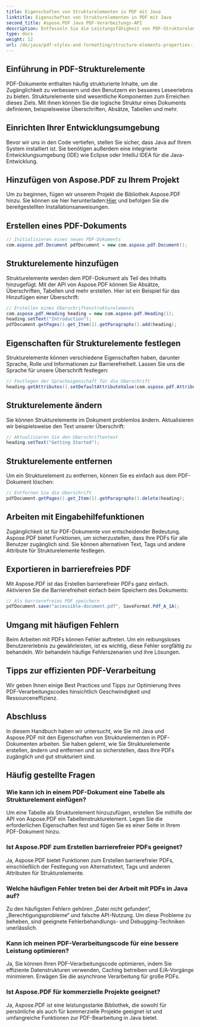 ```yaml
---
title: Eigenschaften von Strukturelementen in PDF mit Java
linktitle: Eigenschaften von Strukturelementen in PDF mit Java
second_title: Aspose.PDF Java PDF-Verarbeitungs-API
description: Entfesseln Sie die Leistungsfähigkeit von PDF-Strukturelementen in Java mit Aspose.PDF. Erfahren Sie, wie Sie PDFs für die Barrierefreiheit erstellen, ändern und optimieren.
type: docs
weight: 12
url: /de/java/pdf-styles-and-formatting/structure-elements-properties-in-pdf-using-java/
---
```


## Einführung in PDF-Strukturelemente

PDF-Dokumente enthalten häufig strukturierte Inhalte, um die Zugänglichkeit zu verbessern und den Benutzern ein besseres Leseerlebnis zu bieten. Strukturelemente sind wesentliche Komponenten zum Erreichen dieses Ziels. Mit ihnen können Sie die logische Struktur eines Dokuments definieren, beispielsweise Überschriften, Absätze, Tabellen und mehr.

## Einrichten Ihrer Entwicklungsumgebung

Bevor wir uns in den Code vertiefen, stellen Sie sicher, dass Java auf Ihrem System installiert ist. Sie benötigen außerdem eine integrierte Entwicklungsumgebung (IDE) wie Eclipse oder IntelliJ IDEA für die Java-Entwicklung.

## Hinzufügen von Aspose.PDF zu Ihrem Projekt

 Um zu beginnen, fügen wir unserem Projekt die Bibliothek Aspose.PDF hinzu. Sie können sie hier herunterladen:[Hier](https://releases.aspose.com/pdf/java/) und befolgen Sie die bereitgestellten Installationsanweisungen.

## Erstellen eines PDF-Dokuments

```java
// Initialisieren eines neuen PDF-Dokuments
com.aspose.pdf.Document pdfDocument = new com.aspose.pdf.Document();
```

## Strukturelemente hinzufügen

Strukturelemente werden dem PDF-Dokument als Teil des Inhalts hinzugefügt. Mit der API von Aspose.PDF können Sie Absätze, Überschriften, Tabellen und mehr erstellen. Hier ist ein Beispiel für das Hinzufügen einer Überschrift:

```java
// Erstellen eines Überschriftenstrukturelements
com.aspose.pdf.Heading heading = new com.aspose.pdf.Heading(1);
heading.setText("Introduction");
pdfDocument.getPages().get_Item(1).getParagraphs().add(heading);
```

## Eigenschaften für Strukturelemente festlegen

Strukturelemente können verschiedene Eigenschaften haben, darunter Sprache, Rolle und Informationen zur Barrierefreiheit. Lassen Sie uns die Sprache für unsere Überschrift festlegen:

```java
// Festlegen der Spracheigenschaft für die Überschrift
heading.getAttributes().setDefaultAttributeValue(com.aspose.pdf.AttributeKeys.Lang, "en-US");
```

## Strukturelemente ändern

Sie können Strukturelemente im Dokument problemlos ändern. Aktualisieren wir beispielsweise den Text unserer Überschrift:

```java
// Aktualisieren Sie den Überschriftentext
heading.setText("Getting Started");
```

## Strukturelemente entfernen

Um ein Strukturelement zu entfernen, können Sie es einfach aus dem PDF-Dokument löschen:

```java
// Entfernen Sie die Überschrift
pdfDocument.getPages().get_Item(1).getParagraphs().delete(heading);
```

## Arbeiten mit Eingabehilfefunktionen

Zugänglichkeit ist für PDF-Dokumente von entscheidender Bedeutung. Aspose.PDF bietet Funktionen, um sicherzustellen, dass Ihre PDFs für alle Benutzer zugänglich sind. Sie können alternativen Text, Tags und andere Attribute für Strukturelemente festlegen.

## Exportieren in barrierefreies PDF

Mit Aspose.PDF ist das Erstellen barrierefreier PDFs ganz einfach. Aktivieren Sie die Barrierefreiheit einfach beim Speichern des Dokuments:

```java
// Als barrierefreies PDF speichern
pdfDocument.save("accessible-document.pdf", SaveFormat.Pdf_A_1A);
```

## Umgang mit häufigen Fehlern

Beim Arbeiten mit PDFs können Fehler auftreten. Um ein reibungsloses Benutzererlebnis zu gewährleisten, ist es wichtig, diese Fehler sorgfältig zu behandeln. Wir behandeln häufige Fehlerszenarien und ihre Lösungen.

## Tipps zur effizienten PDF-Verarbeitung

Wir geben Ihnen einige Best Practices und Tipps zur Optimierung Ihres PDF-Verarbeitungscodes hinsichtlich Geschwindigkeit und Ressourceneffizienz.

## Abschluss

In diesem Handbuch haben wir untersucht, wie Sie mit Java und Aspose.PDF mit den Eigenschaften von Strukturelementen in PDF-Dokumenten arbeiten. Sie haben gelernt, wie Sie Strukturelemente erstellen, ändern und entfernen und so sicherstellen, dass Ihre PDFs zugänglich und gut strukturiert sind.

## Häufig gestellte Fragen

### Wie kann ich in einem PDF-Dokument eine Tabelle als Strukturelement einfügen?

Um eine Tabelle als Strukturelement hinzuzufügen, erstellen Sie mithilfe der API von Aspose.PDF ein Tabellenstrukturelement. Legen Sie die erforderlichen Eigenschaften fest und fügen Sie es einer Seite in Ihrem PDF-Dokument hinzu.

### Ist Aspose.PDF zum Erstellen barrierefreier PDFs geeignet?

Ja, Aspose.PDF bietet Funktionen zum Erstellen barrierefreier PDFs, einschließlich der Festlegung von Alternativtext, Tags und anderen Attributen für Strukturelemente.

### Welche häufigen Fehler treten bei der Arbeit mit PDFs in Java auf?

Zu den häufigsten Fehlern gehören „Datei nicht gefunden“, „Berechtigungsprobleme“ und falsche API-Nutzung. Um diese Probleme zu beheben, sind geeignete Fehlerbehandlungs- und Debugging-Techniken unerlässlich.

### Kann ich meinen PDF-Verarbeitungscode für eine bessere Leistung optimieren?

Ja, Sie können Ihren PDF-Verarbeitungscode optimieren, indem Sie effiziente Datenstrukturen verwenden, Caching betreiben und E/A-Vorgänge minimieren. Erwägen Sie die asynchrone Verarbeitung für große PDFs.

### Ist Aspose.PDF für kommerzielle Projekte geeignet?

Ja, Aspose.PDF ist eine leistungsstarke Bibliothek, die sowohl für persönliche als auch für kommerzielle Projekte geeignet ist und umfangreiche Funktionen zur PDF-Bearbeitung in Java bietet.